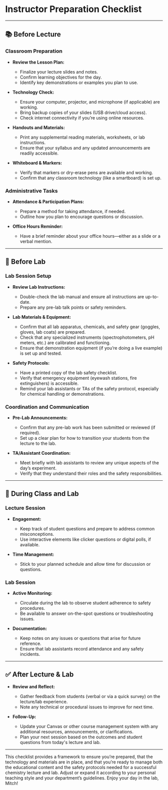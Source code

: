# Instructor Preparation Checklist

---

## 📚 **Before Lecture**

### **Classroom Preparation**

* **Review the Lesson Plan:**

  * Finalize your lecture slides and notes.
  * Confirm learning objectives for the day.
  * Identify key demonstrations or examples you plan to use.
* **Technology Check:**

  * Ensure your computer, projector, and microphone (if applicable) are working.
  * Bring backup copies of your slides (USB drive/cloud access).
  * Check internet connectivity if you’re using online resources.
* **Handouts and Materials:**

  * Print any supplemental reading materials, worksheets, or lab instructions.
  * Ensure that your syllabus and any updated announcements are readily accessible.
* **Whiteboard & Markers:**

  * Verify that markers or dry-erase pens are available and working.
  * Confirm that any classroom technology (like a smartboard) is set up.

### **Administrative Tasks**

* **Attendance & Participation Plans:**

  * Prepare a method for taking attendance, if needed.
  * Outline how you plan to encourage questions or discussion.
* **Office Hours Reminder:**

  * Have a brief reminder about your office hours—either as a slide or a verbal mention.

---

## 🧪 **Before Lab**

### **Lab Session Setup**

* **Review Lab Instructions:**

  * Double-check the lab manual and ensure all instructions are up-to-date.
  * Prepare any pre-lab talk points or safety reminders.
* **Lab Materials & Equipment:**

  * Confirm that all lab apparatus, chemicals, and safety gear (goggles, gloves, lab coats) are prepared.
  * Check that any specialized instruments (spectrophotometers, pH meters, etc.) are calibrated and functioning.
  * Ensure that demonstration equipment (if you’re doing a live example) is set up and tested.
* **Safety Protocols:**

  * Have a printed copy of the lab safety checklist.
  * Verify that emergency equipment (eyewash stations, fire extinguishers) is accessible.
  * Remind your lab assistants or TAs of the safety protocol, especially for chemical handling or demonstrations.

### **Coordination and Communication**

* **Pre-Lab Announcements:**

  * Confirm that any pre-lab work has been submitted or reviewed (if required).
  * Set up a clear plan for how to transition your students from the lecture to the lab.
* **TA/Assistant Coordination:**

  * Meet briefly with lab assistants to review any unique aspects of the day’s experiment.
  * Verify that they understand their roles and the safety responsibilities.

---

## 🔄 **During Class and Lab**

### **Lecture Session**

* **Engagement:**

  * Keep track of student questions and prepare to address common misconceptions.
  * Use interactive elements like clicker questions or digital polls, if available.
* **Time Management:**

  * Stick to your planned schedule and allow time for discussion or questions.

### **Lab Session**

* **Active Monitoring:**

  * Circulate during the lab to observe student adherence to safety procedures.
  * Be available to answer on-the-spot questions or troubleshooting issues.
* **Documentation:**

  * Keep notes on any issues or questions that arise for future reference.
  * Ensure that lab assistants record attendance and any safety incidents.

---

## ✅ **After Lecture & Lab**

* **Review and Reflect:**

  * Gather feedback from students (verbal or via a quick survey) on the lecture/lab experience.
  * Note any technical or procedural issues to improve for next time.
* **Follow-Up:**

  * Update your Canvas or other course management system with any additional resources, announcements, or clarifications.
  * Plan your next session based on the outcomes and student questions from today's lecture and lab.

---

This checklist provides a framework to ensure you’re prepared, that the technology and materials are in place, and that you’re ready to manage both the educational content and the safety protocols needed for a successful chemistry lecture and lab. Adjust or expand it according to your personal teaching style and your department’s guidelines. Enjoy your day in the lab, Mitch!
